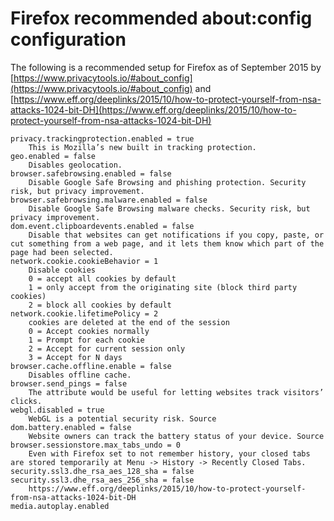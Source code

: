 # Firefox recommended about:config configuration
The following is a recommended setup for Firefox as of September 2015 by [https://www.privacytools.io/#about_config](https://www.privacytools.io/#about_config) and [https://www.eff.org/deeplinks/2015/10/how-to-protect-yourself-from-nsa-attacks-1024-bit-DH](https://www.eff.org/deeplinks/2015/10/how-to-protect-yourself-from-nsa-attacks-1024-bit-DH)

```
privacy.trackingprotection.enabled = true
    This is Mozilla’s new built in tracking protection.
geo.enabled = false
    Disables geolocation.
browser.safebrowsing.enabled = false
    Disable Google Safe Browsing and phishing protection. Security risk, but privacy improvement.
browser.safebrowsing.malware.enabled = false
    Disable Google Safe Browsing malware checks. Security risk, but privacy improvement.
dom.event.clipboardevents.enabled = false
    Disable that websites can get notifications if you copy, paste, or cut something from a web page, and it lets them know which part of the page had been selected.
network.cookie.cookieBehavior = 1
    Disable cookies
    0 = accept all cookies by default
    1 = only accept from the originating site (block third party cookies)
    2 = block all cookies by default
network.cookie.lifetimePolicy = 2
    cookies are deleted at the end of the session
    0 = Accept cookies normally
    1 = Prompt for each cookie
    2 = Accept for current session only
    3 = Accept for N days
browser.cache.offline.enable = false
    Disables offline cache.
browser.send_pings = false
    The attribute would be useful for letting websites track visitors’ clicks.
webgl.disabled = true
    WebGL is a potential security risk. Source
dom.battery.enabled = false
    Website owners can track the battery status of your device. Source
browser.sessionstore.max_tabs_undo = 0
    Even with Firefox set to not remember history, your closed tabs are stored temporarily at Menu -> History -> Recently Closed Tabs.
security.ssl3.dhe_rsa_aes_128_sha = false
security.ssl3.dhe_rsa_aes_256_sha = false
    https://www.eff.org/deeplinks/2015/10/how-to-protect-yourself-from-nsa-attacks-1024-bit-DH
media.autoplay.enabled
```
